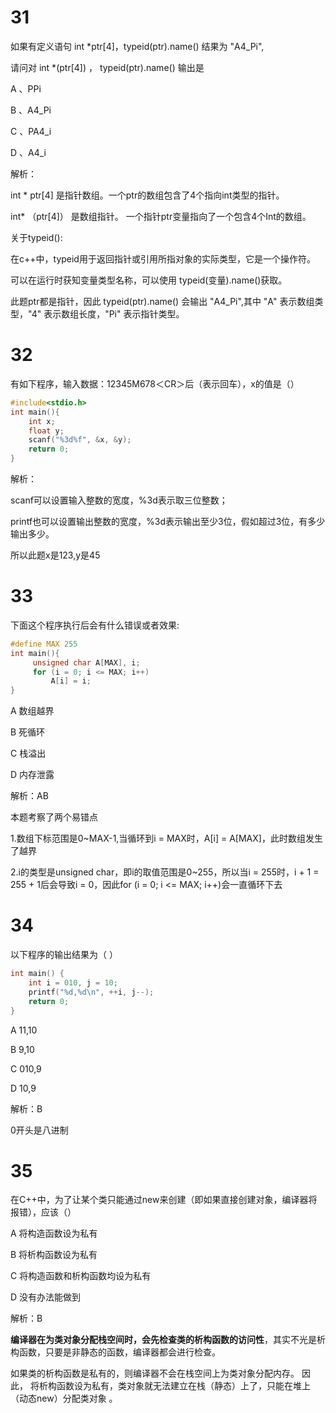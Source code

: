 # 31
如果有定义语句 int *ptr[4]，typeid(ptr).name() 结果为 "A4_Pi",

请问对 int *(ptr[4]) ， typeid(ptr).name() 输出是

A 、PPi

B 、A4_Pi

C 、PA4_i

D 、A4_i

解析：

int * ptr[4]  是指针数组。一个ptr的数组包含了4个指向int类型的指针。

int* （ptr[4]） 是数组指针。 一个指针ptr变量指向了一个包含4个Int的数组。

关于typeid():

在c++中，typeid用于返回指针或引用所指对象的实际类型，它是一个操作符。

可以在运行时获知变量类型名称，可以使用 typeid(变量).name()获取。

此题ptr都是指针，因此 typeid(ptr).name() 会输出 "A4_Pi",其中 "A" 表示数组类型，"4" 表示数组长度，"Pi" 表示指针类型。


# 32
有如下程序，输入数据：12345M678＜CR＞后（<CR>表示回车），x的值是（）
```c++
#include<stdio.h>
int main(){
    int x;
    float y;
    scanf("%3d%f", &x, &y);
    return 0;
}
```
解析：
  
scanf可以设置输入整数的宽度，%3d表示取三位整数； 
 
printf也可以设置输出整数的宽度，%3d表示输出至少3位，假如超过3位，有多少输出多少。
  
所以此题x是123,y是45

# 33
下面这个程序执行后会有什么错误或者效果:
```c++
#define MAX 255
int main(){
     unsigned char A[MAX], i;
     for (i = 0; i <= MAX; i++)
         A[i] = i;
}
```
A
数组越界

B
死循环

C
栈溢出

D
内存泄露

解析：AB

本题考察了两个易错点

1.数组下标范围是0~MAX-1,当循环到i = MAX时，A[i] = A[MAX]，此时数组发生了越界

2.i的类型是unsigned char，即i的取值范围是0~255，所以当i = 255时，i + 1 = 255 + 1后会导致i = 0，因此for (i = 0; i <= MAX; i++)会一直循环下去

# 34

以下程序的输出结果为（ ）
```c++
int main() {
    int i = 010, j = 10;
    printf("%d,%d\n", ++i, j--);
    return 0;
}
```
A
11,10

B
9,10

C
010,9

D
10,9

解析：B

0开头是八进制

# 35
在C++中，为了让某个类只能通过new来创建（即如果直接创建对象，编译器将报错），应该（）

A
将构造函数设为私有

B
将析构函数设为私有

C
将构造函数和析构函数均设为私有

D
没有办法能做到

解析：B

**编译器在为类对象分配栈空间时，会先检查类的析构函数的访问性**，其实不光是析构函数，只要是非静态的函数，编译器都会进行检查。

如果类的析构函数是私有的，则编译器不会在栈空间上为类对象分配内存。 因此， 将析构函数设为私有，类对象就无法建立在栈（静态）上了，只能在堆上（动态new）分配类对象 。
